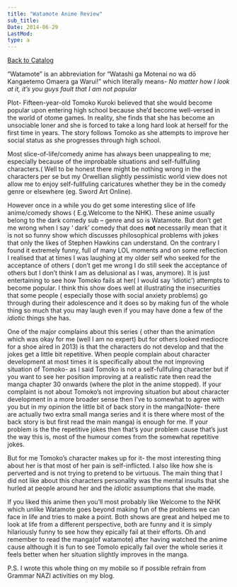 ```yaml
---
title: "Watamote Anime Review"
sub_title:
Date: 2014-06-29
LastMod:
type: a
---
```


[Back to Catalog](https://otaking.xyz/index.html)

“Watamote” is an abbreviation for “Watashi ga Motenai no wa dō Kangaetemo Omaera ga Warui!” which literally means- _No matter how I look at it, it’s you guys fault that I am not popular_

Plot- Fifteen-year-old Tomoko Kuroki believed that she would become popular upon entering high school because she’d become well-versed in the world of otome games. In reality, she finds that she has become an unsociable loner and she is forced to take a long hard look at herself for the first time in years. The story follows Tomoko as she attempts to improve her social status as she progresses through high school.

Most slice-of-life/comedy anime has always been unappealing to me; especially because of the improbable situations and self-fullfuling characters.( Well to be honest there might be nothing wrong in the characters per se but my Orwellian slightly pessimistic world view does not allow me to enjoy self-fullfuling caricatures whether they be in the comedy genre or elsewhere (eg. Sword Art Online).

However once in a while you do get some interesting slice of life anime/comedy shows ( E.g.Welcome to the NHK). These anime usually belong to the dark comedy sub – genre and so is Watamote. But don’t get me wrong when I say ‘ dark’ comedy that does **not** necessarily mean that it is not so funny show which discusses philosophical problems with jokes that only the likes of Stephen Hawkins can understand. On the contrary I found it extremely funny, full of many LOL moments and on some reflection I realised that at times I was laughing at my older self who seeked for the acceptance of others ( don’t get me wrong I do still seek the acceptance of others but I don’t think I am as delusional as I was, anymore). It is just entertaining to see how Tomoko fails at her( I would say ‘idiotic’) attempts to become popular. I think this show does well at illustrating the insecurities that some people ( especially those with social anxiety problems) go through during their adolescence and it does so by making fun of the whole thing so much that you may laugh even if you may have done a few of the _idiotic_ things she has.

One of the major complains about this series ( other than the animation which was okay for me (well I am no expert) but for others looked mediocre for a shoe aired in 2013) is that the characters do not develop and that the jokes get a little bit repetitive. When people complain about character development at most times it is specifically about the not improving situation of Tomoko- as I said Tomoko is not a self-fullfuling character but if you want to see her position improving at a realistic rate then read the manga chapter 30 onwards (where the plot in the anime stopped). If your complaint is not about Tomoko’s not improving situation but about character development in a more broader sense then I’ve to somewhat to agree with you but in my opinion the little bit of back story in the manga(Note- there are actually two extra small manga series and it is there where most of the back story is but first read the main manga) is enough for me. If your problem is the the repetitive jokes then that’s your problem cause that’s just the way this is, most of the humour comes from the somewhat repetitive jokes.

But for me Tomoko’s character makes up for it- the most interesting thing about her is that most of her pain is self-inflicted. I also like how she is perverted and is not trying to pretend to be virtuous. The main thing that I did not like about this characters personality was the mental insults that she hurled at people around her and the _idiotic_ assumptions that she made.

If you liked this anime then you’ll most probably like Welcome to the NHK which unlike Watamote goes beyond making fun of the problems we can face in life and tries to make a point. Both shows are great and helped me to look at life from a different perspective, both are funny and it is simply hilariously funny to see how they epically fail at their efforts. Oh and remember to read the manga(of watamote) after having watched the anime cause although it is fun to see Tomolo epically fail over the whole series it feels better when her situation slightly improves in the manga.

P.S. I wrote this whole thing on my mobile so if possible refrain from Grammar NAZI activities on my blog.
